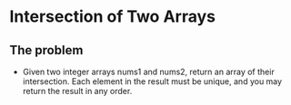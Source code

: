 # Intersection of Two Arrays

## The problem
- Given two integer arrays nums1 and nums2, 
return an array of their intersection. 
Each element in the result must be unique, 
and you may return the result in any order.

